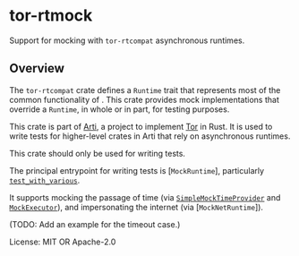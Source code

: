 # tor-rtmock

Support for mocking with `tor-rtcompat` asynchronous runtimes.

## Overview

The `tor-rtcompat` crate defines a `Runtime` trait that represents
most of the common functionality of .  This crate provides mock
implementations that override a `Runtime`, in whole or in part,
for testing purposes.

This crate is part of
[Arti](https://gitlab.torproject.org/tpo/core/arti/), a project to
implement [Tor](https://www.torproject.org/) in Rust.
It is used to write tests for higher-level
crates in Arti that rely on asynchronous runtimes.

This crate should only be used for writing tests.

The principal entrypoint for writing tests is [`MockRuntime`],
particularly [`test_with_various`](MockRuntime::test_with_various).

It supports mocking the passage of time
(via [`SimpleMockTimeProvider`](simple_time::SimpleMockTimeProvider)
and
[`MockExecutor`](task::MockExecutor)),
and impersonating the internet (via [`MockNetRuntime`]).

(TODO: Add an example for the timeout case.)

License: MIT OR Apache-2.0
